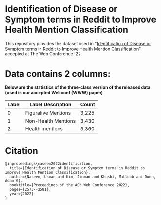 <!-- # RHMD-Health-Mention-dataset
Data for "Identification of Disease or Symptom terms in Reddit to Improve Health Mention Classification" paper accepted at The Web Conference (formerly known as WWW) '22 -->

# Identification of Disease or Symptom terms in Reddit to Improve Health Mention Classification

This repository provides the dataset used in "[Identification of Disease or Symptom terms in Reddit to Improve Health Mention Classification](https://dl.acm.org/doi/10.1145/3485447.3512129)", accepted at The Web Conference '22.  


# Data contains 2 columns: 
<!-- Text and Label (0 for Figurative Mention (FM), 1 for Non-Health Mention (NHM), and 2 for Health Mention (HM)) -->

**Below are the statistics of the three-class version of the released data (used in our accepted Webconf (WWW) paper)**

| Label        | Label Description           | Count |
| ------------- |-------------| -------------|
| 0      | Figurative Mentions | 3,225 |
| 1      | Non-Health Mentions       | 3,430 |
| 2      | Health mentions     | 3,360 |


<!-- Dataset\Label|Positive|Negative|Neutral|Total
-------------|--------|--------|-------|-----
COVIDSenti-A|1,968|5,083|22,949|30,000
COVIDSenti-B|2,033|5,471|22,496|30,000
COVIDSenti-C|2,279|5,781|21,940|30,000
COVIDSenti|6,280|16,335|67,835|90,000 -->


# Citation
```
@inproceedings{naseem2022identification,
  title={Identification of Disease or Symptom terms in Reddit to Improve Health Mention Classification},
  author={Naseem, Usman and Kim, Jinman and Khushi, Matloob and Dunn, Adam G},
  booktitle={Proceedings of the ACM Web Conference 2022},
  pages={2573--2581},
  year={2022}
}
```

